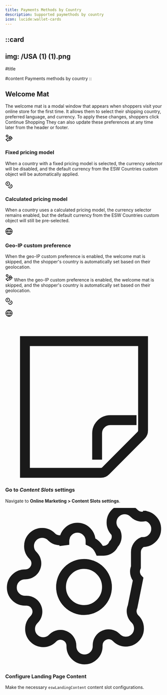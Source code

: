 ```yaml
---
title: Payments Methods by Country
description: Supported paymethods by country
icon: lucide:wallet-cards
---
```


::card
---
img: /USA (1) (1).png
---
#title

#content
Payments methods by country
::


<!-- Icon Blocks -->
<div class="max-w-[85rem] px-4 py-10 sm:px-6 lg:px-8 lg:py-14 mx-auto">
  <div class="max-w-2xl mx-auto">
    <!-- Grid -->
    <div class="grid gap-12">
      <div>
        <h2 class="text-3xl text-gray-800 font-bold lg:text-4xl dark:text-white">
          Welcome Mat
        </h2>
        <p class="mt-3 text-gray-800 dark:text-neutral-400">
          The welcome mat is a modal window that appears when shoppers visit your online store for the first time. It allows them to select their shipping country, preferred language, and currency. To apply these changes, shoppers click Continue Shopping They can also update these preferences at any time later from the header or footer.
        </p>
      </div>

  <div class="space-y-6 lg:space-y-10">
        <!-- Icon Block -->
        <div class="flex gap-x-5 sm:gap-x-8">
  <svg
    class="shrink-0 mt-2 size-6 text-gray-800 dark:text-white"
    xmlns="http://www.w3.org/2000/svg"
    width="24"
    height="24"
    viewBox="0 0 24 24"
    fill="none"
    stroke="currentColor"
    stroke-width="2"
    stroke-linecap="round"
    stroke-linejoin="round"
  >
    <path d="M11 15h2a2 2 0 1 0 0-4h-3c-.6 0-1.1.2-1.4.6L3 17"/>
    <path d="m7 21 1.6-1.4c.3-.4.8-.6 1.4-.6h4c1.1 0 2.1-.4 2.8-1.2l4.6-4.4a2 2 0 0 0-2.75-2.91l-4.2 3.9"/>
    <path d="m2 16 6 6"/>
    <circle cx="16" cy="9" r="2.9"/>
    <circle cx="6" cy="5" r="3"/>
  </svg>

  <div class="grow">
    <h3 class="text-base sm:text-lg font-semibold text-gray-800 dark:text-neutral-200">
      Fixed pricing model
    </h3>
    <p class="mt-1 text-gray-600 dark:text-neutral-400">
      When a country with a fixed pricing model is selected, the currency selector will be disabled, and the default currency from the ESW Countries custom object will be automatically applied.
    </p>
  </div>
</div>

  <!-- End Icon Block -->

  <!-- Icon Block -->
  <div class="space-y-6 lg:space-y-10">
        <!-- Icon Block -->
        <div class="flex gap-x-5 sm:gap-x-8">
  <svg
    class="shrink-0 mt-2 size-6 text-gray-800 dark:text-white"
    xmlns="http://www.w3.org/2000/svg" width="24" height="24" viewBox="0 0 24 24" fill="none" stroke="currentColor" stroke-width="2" stroke-linecap="round" stroke-linejoin="round" class="lucide lucide-coins-icon lucide-coins"><circle cx="8" cy="8" r="6"/><path d="M18.09 10.37A6 6 0 1 1 10.34 18"/><path d="M7 6h1v4"/><path d="m16.71 13.88.7.71-2.82 2.82"/></svg>
          <div class="grow">
            <h3 class="text-base sm:text-lg font-semibold text-gray-800 dark:text-neutral-200">
              Calculated pricing model
            </h3>
            <p class="mt-1 text-gray-600 dark:text-neutral-400">
              When a country uses a calculated pricing model, the currency selector remains enabled, but the default currency from the ESW Countries custom object will still be pre-selected.
            </p>
          </div>
        </div>
        <!-- End Icon Block -->

  <!-- Icon Block -->
  <div class="flex gap-x-5 sm:gap-x-8">
          <svg class="shrink-0 mt-2 size-6 text-gray-800 dark:text-white" xmlns="http://www.w3.org/2000/svg" width="24" height="24" viewBox="0 0 24 24" fill="none" stroke="currentColor" stroke-width="2" stroke-linecap="round" stroke-linejoin="round" class="lucide lucide-globe-icon lucide-globe"><circle cx="12" cy="12" r="10"/><path d="M12 2a14.5 14.5 0 0 0 0 20 14.5 14.5 0 0 0 0-20"/><path d="M2 12h20"/></svg>
          <div class="grow">
            <h3 class="text-base sm:text-lg font-semibold text-gray-800 dark:text-neutral-200">
              Geo-IP custom preference
            </h3>
            <p class="mt-1 text-gray-600 dark:text-neutral-400">
              When the geo-IP custom preference is enabled, the welcome mat is skipped, and the shopper's country is automatically set based on their geolocation.
            </p>
          </div>
        </div>
        <!-- End Icon Block -->
      </div>
    </div>
    <!-- End Grid -->
  </div>
</div>
<!-- End Icon Blocks -->


<svg xmlns="http://www.w3.org/2000/svg" width="24" height="24" viewBox="0 0 24 24" fill="none" stroke="currentColor" stroke-width="2" stroke-linecap="round" stroke-linejoin="round" class="lucide lucide-hand-coins-icon lucide-hand-coins"><path d="M11 15h2a2 2 0 1 0 0-4h-3c-.6 0-1.1.2-1.4.6L3 17"/><path d="m7 21 1.6-1.4c.3-.4.8-.6 1.4-.6h4c1.1 0 2.1-.4 2.8-1.2l4.6-4.4a2 2 0 0 0-2.75-2.91l-4.2 3.9"/><path d="m2 16 6 6"/><circle cx="16" cy="9" r="2.9"/><circle cx="6" cy="5" r="3"/></svg> When the geo-IP custom preference is enabled, the welcome mat is skipped, and the shopper's country is automatically set based on their geolocation.

<svg xmlns="http://www.w3.org/2000/svg" width="24" height="24" viewBox="0 0 24 24" fill="none" stroke="currentColor" stroke-width="2" stroke-linecap="round" stroke-linejoin="round" class="lucide lucide-coins-icon lucide-coins"><circle cx="8" cy="8" r="6"/><path d="M18.09 10.37A6 6 0 1 1 10.34 18"/><path d="M7 6h1v4"/><path d="m16.71 13.88.7.71-2.82 2.82"/></svg>

<svg xmlns="http://www.w3.org/2000/svg" width="24" height="24" viewBox="0 0 24 24" fill="none" stroke="currentColor" stroke-width="2" stroke-linecap="round" stroke-linejoin="round" class="lucide lucide-globe-icon lucide-globe"><circle cx="12" cy="12" r="10"/><path d="M12 2a14.5 14.5 0 0 0 0 20 14.5 14.5 0 0 0 0-20"/><path d="M2 12h20"/></svg>


<!-- Timeline -->
<div class="space-y-10">

  <!-- Step 1 -->
  <div class="group relative flex gap-x-5">
    <!-- Icon -->
    <div class="relative group-last:after:hidden after:absolute after:top-8 after:bottom-2 after:start-3 after:w-px after:-translate-x-[0.5px] after:bg-gray-200 dark:after:bg-neutral-700">
      <div class="relative z-10 size-6 flex justify-center items-center">
        <!-- Sticky Note Icon -->
        <svg xmlns="http://www.w3.org/2000/svg" class="size-6 text-gray-600 dark:text-neutral-400" fill="none" viewBox="0 0 24 24" stroke="currentColor" stroke-width="1.5">
          <path d="M3 3h18v13.586a1 1 0 0 1-.293.707l-5.414 5.414a1 1 0 0 1-.707.293H3V3z"/>
          <path d="M14 21v-4a2 2 0 0 1 2-2h4"/>
        </svg>
      </div>
    </div>
    <!-- Content -->
    <div class="grow pb-8 group-last:pb-0">
      <h3 class="text-sm font-semibold text-gray-800 dark:text-neutral-200">
        Go to <em>Content Slots</em> settings
      </h3>
      <p class="mt-1 text-sm text-gray-600 dark:text-neutral-400">
        Navigate to <strong>Online Marketing > Content Slots settings</strong>.
      </p>
    </div>
  </div>

  <!-- Step 2 -->
  <div class="group relative flex gap-x-5">
    <!-- Icon -->
    <div class="relative group-last:after:hidden after:absolute after:top-8 after:bottom-2 after:start-3 after:w-px after:-translate-x-[0.5px] after:bg-gray-200 dark:after:bg-neutral-700">
      <div class="relative z-10 size-6 flex justify-center items-center">
        <!-- Settings Icon -->
        <svg xmlns="http://www.w3.org/2000/svg" class="size-6 text-gray-600 dark:text-neutral-400" fill="none" viewBox="0 0 24 24" stroke="currentColor" stroke-width="1.5">
          <path d="M12 15.5a3.5 3.5 0 1 0 0-7 3.5 3.5 0 0 0 0 7z" />
          <path d="M19.4 15a1.65 1.65 0 0 0 .33 1.82l.06.06a2 2 0 1 1-2.83 2.83l-.06-.06a1.65 1.65 0 0 0-1.82-.33 1.65 1.65 0 0 0-1 1.51V21a2 2 0 1 1-4 0v-.09a1.65 1.65 0 0 0-1-1.51 1.65 1.65 0 0 0-1.82.33l-.06.06a2 2 0 1 1-2.83-2.83l.06-.06a1.65 1.65 0 0 0 .33-1.82 1.65 1.65 0 0 0-1.51-1H3a2 2 0 1 1 0-4h.09a1.65 1.65 0 0 0 1.51-1 1.65 1.65 0 0 0-.33-1.82l-.06-.06a2 2 0 1 1 2.83-2.83l.06.06a1.65 1.65 0 0 0 1.82.33h.09A1.65 1.65 0 0 0 9 5.6V5a2 2 0 1 1 4 0v.09c.31.14.6.33.84.57s.43.53.57.84H15a1.65 1.65 0 0 0 1.51-1 1.65 1.65 0 0 0 .33-1.82l-.06-.06a2 2 0 1 1 2.83-2.83l.06.06a1.65 1.65 0 0 0 1.82.33H21a2 2 0 1 1 0 4h-.09a1.65 1.65 0 0 0-1 1.51V9a1.65 1.65 0 0 0 .33 1.82z"/>
        </svg>
      </div>
    </div>
    <!-- Content -->
    <div class="grow pb-8 group-last:pb-0">
      <h3 class="text-sm font-semibold text-gray-800 dark:text-neutral-200">
        Configure Landing Page Content
      </h3>
      <p class="mt-1 text-sm text-gray-600 dark:text-neutral-400">
        Make the necessary <code class="text-primary font-mono">eswLandingContent</code> content slot configurations.
      </p>
    </div>
  </div>

</div>
<!-- End Timeline -->
